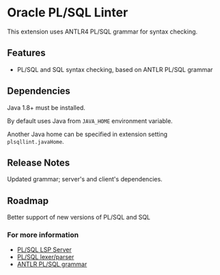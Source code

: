 # Oracle PL/SQL Linter

This extension uses ANTLR4 PL/SQL grammar for syntax checking.

## Features

* PL/SQL and SQL syntax checking, based on ANTLR PL/SQL grammar

## Dependencies

Java 1.8+ must be installed. 

By default uses Java from `JAVA_HOME` environment variable. 

Another Java home can be specified in extension setting `plsqllint.javaHome`.

## Release Notes

Updated grammar; server's and client's dependencies.

## Roadmap

Better support of new versions of PL/SQL and SQL

### For more information

* [PL/SQL LSP Server](https://github.com/EwanDubashinski/plsqllang-server)
* [PL/SQL lexer/parser](https://github.com/EwanDubashinski/parser)
* [ANTLR PL/SQL grammar](https://github.com/antlr/grammars-v4/tree/master/sql/plsql)
